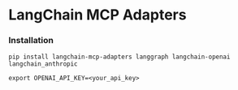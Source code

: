 # LangChain MCP Adapters

### Installation
```
pip install langchain-mcp-adapters langgraph langchain-openai langchain_anthropic

export OPENAI_API_KEY=<your_api_key>
```
